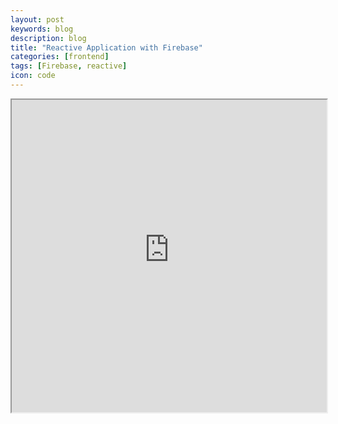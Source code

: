 ```yaml
---
layout: post
keywords: blog
description: blog
title: "Reactive Application with Firebase"
categories: [frontend]
tags: [Firebase, reactive]
icon: code
---
```


<iframe src='https://reactive-ui.firebaseapp.com' style='width: 100%; min-height: 500px;'></iframe>